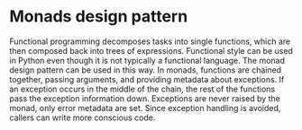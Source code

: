 # Monads design pattern
Functional programming decomposes tasks into single functions, which are then composed back into trees of expressions. Functional style can be used in Python even though it is not typically a functional language. The monad design pattern can be used in this way. In monads, functions are chained together, passing arguments, and providing metadata about exceptions. If an exception occurs in the middle of the chain, the rest of the functions pass the exception information down. Exceptions are never raised by the monad, only error metadata are set. Since exception handling is avoided, callers can write more conscious code.
